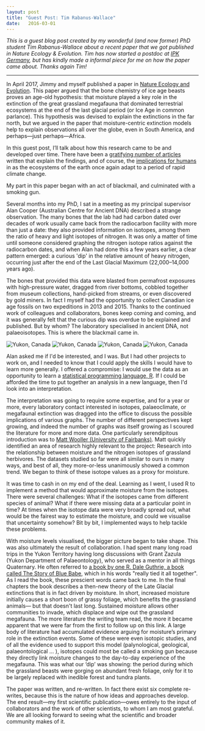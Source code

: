 ```yaml
---
layout: post
title: "Guest Post: Tim Rabanus-Wallace"
date:   2016-03-01
---
```


*This is a guest blog post created by my wonderful (and now former) PhD student Tim Rabanus-Wallace about a recent paper that we got published in Nature Ecology & Evolution. Tim has now started a postdoc at [IPK Germany](http://www.ipk-gatersleben.de/en/), but has kindly made a informal piece for me on how the paper came about. Thanks again Tim!*

---

In April 2017, Jimmy and myself published a paper in [Nature Ecology and Evolution](https://www.nature.com/articles/s41559-017-0125). This paper argued that the bone chemistry of ice age beasts proves an age-old hypothesis: that moisture played a key role in the extinction of the great grassland megafauna that dominated terrestrial ecosystems at the end of the last glacial period (or Ice Age in common parlance). This hypothesis was devised to explain the extinctions in the far north, but we argued in the paper that moisture-centric extinction models help to explain observations all over the globe, even in South America, and perhaps—just perhaps—Africa.

In this guest post, I’ll talk about how this research came to be and developed over time. There have been a [gratifying number of articles](https://theconversation.com/how-english-style-drizzle-killed-the-ice-ages-giants-76307) written that explain the findings, and of course, the [implications for humans](http://www.popsci.com/big-animals-rain) in as the ecosystems of the earth once again adapt to a period of rapid climate change.

My part in this paper began with an act of blackmail, and culminated with a smoking gun.

Several months into my PhD, I sat in a meeting as my principal supervisor Alan Cooper (Australian Centre for Ancient DNA) described a strange observation. The many bones that the lab had had carbon dated over decades of work usually came back from the radiocarbon facility with more than just a date: they also provided information on isotopes, among them the ratio of heavy and light isotopes of nitrogen. It was only a matter of time until someone considered graphing the nitrogen isotope ratios against the radiocarbon dates, and when Alan had done this a few years earlier, a clear pattern emerged: a curious 'dip' in the relative amount of heavy nitrogen, occurring just after the end of the Last Glacial Maximum (22,000–14,000 years ago).

The bones that provided this data were blasted from permafrost exposures with high-pressure water, dragged from river bottoms, cobbled together from museum collections, hand-picked from streams, or even discovered by gold miners. In fact I myself had the opportunity to collect Canadian ice age fossils on two expeditions in 2013 and 2015. Thanks to the continued work of colleagues and collaborators, bones keep coming and coming, and it was generally felt that the curious dip was overdue to be explained and published. But by whom? The laboratory specialised in ancient DNA, not palaeoisotopes. This is where the blackmail came in.

![Yukon, Canada](/assets/img/Tim_pic1_DSC_4158.jpg) ![Yukon, Canada](/assets/img/Tim_pic1_DSC_4158.jpg)
![Yukon, Canada](/assets/img/Tim_pic1_DSC_4158.jpg) ![Yukon, Canada](/assets/img/Tim_pic1_DSC_4158.jpg)

Alan asked me if I'd be interested, and I was. But I had other projects to work on, and I needed to know that I could apply the skills I would have to learn more generally. I offered a compromise: I would use the data as an opportunity to learn a [statistical programming language, R](https://www.youtube.com/watch?v=6S9r_YbqHy8). If I could be afforded the time to put together an analysis in a new language, then I'd look into an interpretation.

The interpretation was going to require some expertise, and for a year or more, every laboratory contact interested in isotopes, palaeoclimate, or megafaunal extinction was dragged into the office to discuss the possible implications of various graphs. The number of different perspectives kept growing, and indeed the number of graphs was itself growing as I scoured the literature for more and more data. One particularly serendipitous introduction was to [Matt Wooller (University of Fairbanks)](http://www.uaf.edu/cfos/people/faculty/detail/index.xml?id=69). Matt quickly identified an area of research highly relevant to the project: Research into the relationship between moisture and the nitrogen isotopes of grassland herbivores. The datasets studied so far were all similar to ours in many ways, and best of all, they more-or-less unanimously showed a common trend. We began to think of these isotope values as a proxy for moisture.

It was time to cash in on my end of the deal. Learning as I went, I used R to implement a method that would approximate moisture from the isotopes. There were several challenges: What if the isotopes came from different species of animal? What if there were missing data at a particular point in time? At times when the isotope data were very broadly spread out, what would be the fairest way to estimate the moisture, and could we visualise that uncertainty somehow? Bit by bit, I implemented ways to help tackle these problems.

With moisture levels visualised, the bigger picture began to take shape. This was also ultimately the result of collaboration. I had spent many long road trips in the Yukon Territory having long discussions with Grant Zazula (Yukon Department of Palaeontology), who served as a mentor in all things Quaternary. He often referred to [a book by one R. Dale Guthrie, a book called The Story of Blue Babe](http://press.uchicago.edu/ucp/books/book/chicago/F/bo3774765.html), which in his words "really tied it all together". As I read the book, these prescient words came back to me. In the final chapters the book describes a then-new theory of the Late Glacial extinctions that is in fact driven by moisture. In short, increased moisture initially causes a short boon of grassy foliage, which benefits the grassland animals— but that doesn't last long. Sustained moisture allows other communities to invade, which displace and wipe out the grassland megafauna. The more literature the writing team read, the more it became apparent that we were far from the first to follow up on this link. A large body of literature had accumulated evidence arguing for moisture’s primary role in the extinction events. Some of these were even isotopic studies, and of all the evidence used to support this model (palynological, geological, palaeontological … ), isotopes could most be called a smoking gun because they directly link moisture changes to the day-to-day experience of the megafauna. This was what our ‘dip’ was showing: the period during which the grassland beasts were gorging on abundant fresh foliage, only for it to be largely replaced with inedible forest and tundra plants.

The paper was written, and re-written. In fact there exist six complete re-writes, because this is the nature of how ideas and approaches develop. The end result—my first scientific publication—owes entirely to the input of collaborators and the work of other scientists, to whom I am most grateful. We are all looking forward to seeing what the scientific and broader community makes of it.
